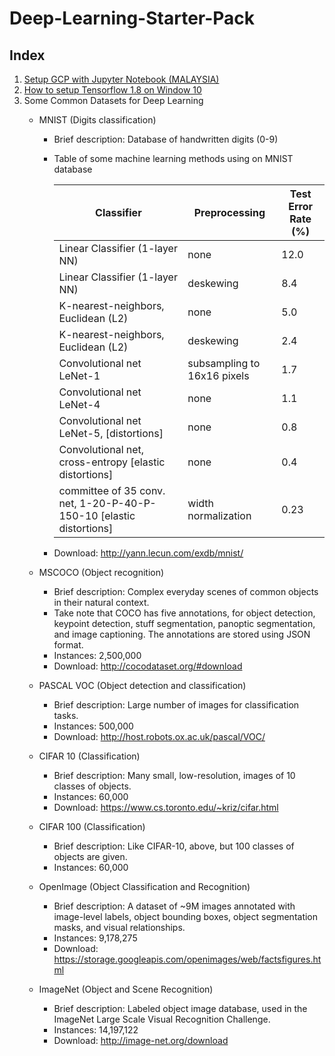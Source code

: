 # Deep-Learning-Starter-Pack
## Index

1. [Setup GCP with Jupyter Notebook (MALAYSIA)](https://github.com/LeonardChin2017/Deep-Learning-Notes/blob/master/SETUP%20GOOGLE%20CLOUD%20PLATFORM%20WITH%20JUPYTER%20(MALAYSIA).pdf)
2. [How to setup Tensorflow 1.8 on Window 10](https://github.com/LeonardChin2017/Deep-Learning-Starter-Pack/blob/master/HOW%20TO%20SETUP%20TENSORFLOW%201.8%20ON%20WINDOW%2010.pdf)
3. Some Common Datasets for Deep Learning
   * MNIST (Digits classification) 
     * Brief description: Database of handwritten digits (0-9) 
     * Table of some machine learning methods using on MNIST database
     
       | Classifier                                                          | Preprocessing               | Test Error Rate (%) |
       |---------------------------------------------------------------------|-----------------------------|---------------------|
       | Linear Classifier (1-layer NN)                                      | none                        | 12.0                |
       | Linear Classifier (1-layer NN)                                      | deskewing                   | 8.4                 |
       | K-nearest-neighbors, Euclidean (L2)                                 | none                        | 5.0                 |
       | K-nearest-neighbors, Euclidean (L2)                                 | deskewing                   | 2.4                 |
       | Convolutional net LeNet-1                                           | subsampling to 16x16 pixels | 1.7                 |
       | Convolutional net LeNet-4                                           | none                        | 1.1                 |
       | Convolutional net LeNet-5, [distortions]                            | none                        | 0.8                 |
       | Convolutional net, cross-entropy [elastic distortions]              | none                        | 0.4                 |
       | committee of 35 conv. net, 1-20-P-40-P-150-10 [elastic distortions] | width normalization         | 0.23                |
     
     * Download: http://yann.lecun.com/exdb/mnist/
     
    * MSCOCO (Object recognition)
      * Brief description: Complex everyday scenes of common objects in their natural context.
      * Take note that COCO has five annotations, for object detection, keypoint detection, stuff segmentation, panoptic segmentation, and         image captioning. The annotations are stored using JSON format. 
      * Instances: 2,500,000
      * Download: http://cocodataset.org/#download
      
    * PASCAL VOC (Object detection and classification) 
      * Brief description: Large number of images for classification tasks.
      * Instances: 500,000
      * Download: http://host.robots.ox.ac.uk/pascal/VOC/
      
    * CIFAR 10 (Classification)
      * Brief description: Many small, low-resolution, images of 10 classes of objects.
      * Instances: 60,000
      * Download: https://www.cs.toronto.edu/~kriz/cifar.html
      
    * CIFAR 100 (Classification) 
      * Brief description: Like CIFAR-10, above, but 100 classes of objects are given.
      * Instances: 60,000
      
    * OpenImage (Object Classification and Recognition) 
      * Brief description: A dataset of ~9M images annotated with image-level labels, object bounding boxes, object segmentation masks, and visual relationships.
      * Instances: 9,178,275
      * Download: https://storage.googleapis.com/openimages/web/factsfigures.html
      
    * ImageNet (Object and Scene Recognition) 
      * Brief description: Labeled object image database, used in the ImageNet Large Scale Visual Recognition Challenge.
      * Instances: 14,197,122
      * Download: http://image-net.org/download
